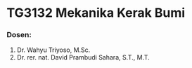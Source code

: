 # TG3132 Mekanika Kerak Bumi
### Dosen: 
1. Dr. Wahyu Triyoso, M.Sc.
2. Dr. rer. nat. David Prambudi Sahara, S.T., M.T.
